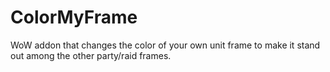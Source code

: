 # ColorMyFrame
 WoW addon that changes the color of your own unit frame to make it stand out among the other party/raid frames.
